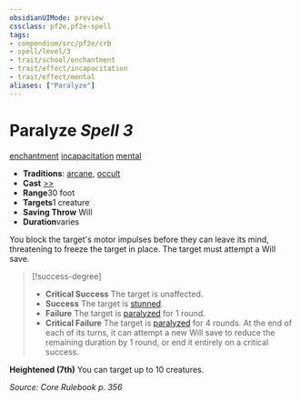 ```yaml
---
obsidianUIMode: preview
cssclass: pf2e,pf2e-spell
tags:
- compendium/src/pf2e/crb
- spell/level/3
- trait/school/enchantment
- trait/effect/incapacitation
- trait/effect/mental
aliases: ["Paralyze"]
---
```

# Paralyze *Spell 3*   
[enchantment](enchantment.md)  [incapacitation](incapacitation.md)  [mental](mental.md)  

- **Traditions**: [arcane](arcane.md), [occult](occult.md)
- **Cast** [>>](chapter-9-playing-the-game.md#Actions "Two-Action") 
- **Range**30 foot
- **Targets**1 creature
- **Saving Throw** Will
- **Duration**varies

You block the target's motor impulses before they can leave its mind, threatening to freeze the target in place. The target must attempt a Will save.

> [!success-degree] 
> - **Critical Success** The target is unaffected.
> - **Success** The target is [stunned](conditions.md#Stunned).
> - **Failure** The target is [paralyzed](conditions.md#Paralyzed) for 1 round.
> - **Critical Failure** The target is [paralyzed](conditions.md#Paralyzed) for 4 rounds. At the end of each of its turns, it can attempt a new Will save to reduce the remaining duration by 1 round, or end it entirely on a critical success.

**Heightened (7th)** You can target up to 10 creatures.

*Source: Core Rulebook p. 356*